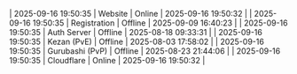 | 2025-09-16 19:50:35 | Website | Online | 2025-09-16 19:50:32 |
| 2025-09-16 19:50:35 | Registration | Offline | 2025-09-09 16:40:23 |
| 2025-09-16 19:50:35 | Auth Server | Offline | 2025-08-18 09:33:31 |
| 2025-09-16 19:50:35 | Kezan (PvE) | Offline | 2025-08-03 17:58:02 |
| 2025-09-16 19:50:35 | Gurubashi (PvP) | Offline | 2025-08-23 21:44:06 |
| 2025-09-16 19:50:35 | Cloudflare | Online | 2025-09-16 19:50:32 |
